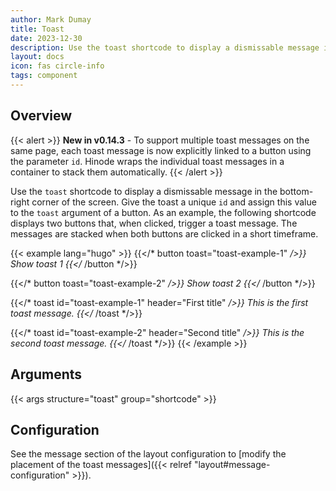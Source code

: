 ```yaml
---
author: Mark Dumay
title: Toast
date: 2023-12-30
description: Use the toast shortcode to display a dismissable message in the bottom-right corner of the screen.
layout: docs
icon: fas circle-info
tags: component
---
```


## Overview

{{< alert >}}
**New in v0.14.3** - To support multiple toast messages on the same page, each toast message is now explicitly linked to a button using the parameter `id`. Hinode wraps the individual toast messages in a container to stack them automatically.
{{< /alert >}}

Use the `toast` shortcode to display a dismissable message in the bottom-right corner of the screen. Give the toast a unique `id` and assign this value to the `toast` argument of a button. As an example, the following shortcode displays two buttons that, when clicked, trigger a toast message. The messages are stacked when both buttons are clicked in a short timeframe.

<!-- markdownlint-disable MD037 -->
{{< example lang="hugo" >}}
{{</* button toast="toast-example-1" */>}}
    Show toast 1
{{</* /button */>}}

{{</* button toast="toast-example-2" */>}}
    Show toast 2
{{</* /button */>}}

{{</* toast id="toast-example-1" header="First title" */>}}
    This is the first toast message.
{{</* /toast */>}}

{{</* toast id="toast-example-2" header="Second title" */>}}
    This is the second toast message.
{{</* /toast */>}}
{{< /example >}}
<!-- markdownlint-enable MD037 -->

## Arguments

{{< args structure="toast" group="shortcode" >}}

## Configuration

See the message section of the layout configuration to [modify the placement of the toast messages]({{< relref "layout#message-configuration" >}}).
